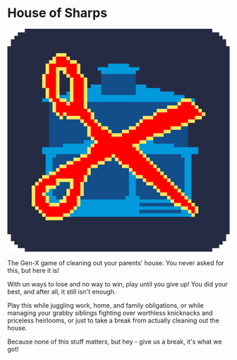 # House of Sharps

![icon](hosico.png)

The Gen-X game of cleaning out your parents' house.  You never asked for this, but here it is! 

With un ways to lose and no way to win, play until you give up! You did your best, and after all, it still isn't enough. 

Play this while juggling work, home, and family obligations, or while managing your grabby siblings fighting over worthless knicknacks and priceless heirlooms, or just to take a break from actually cleaning out the house.  

Because none of this stuff matters, but hey - give us a break, it's what we got!
 
